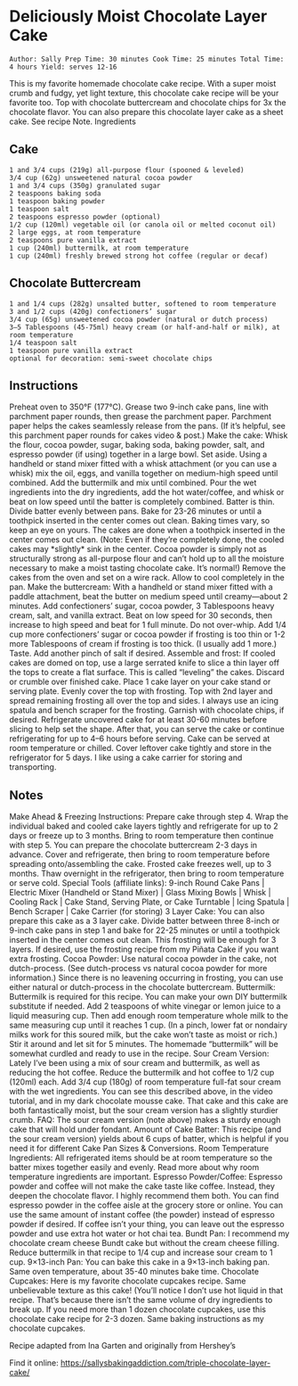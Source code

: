 <h1>Deliciously Moist Chocolate Layer Cake</h1>


    Author: Sally Prep Time: 30 minutes Cook Time: 25 minutes Total Time: 4 hours Yield: serves 12-16 

This is my favorite homemade chocolate cake recipe. With a super moist crumb and fudgy, yet light texture, this chocolate cake recipe will be your favorite too. Top with chocolate buttercream and chocolate chips for 3x the chocolate flavor. You can also prepare this chocolate layer cake as a sheet cake. See recipe Note.
Ingredients
<h2>Cake</h2>

    1 and 3/4 cups (219g) all-purpose flour (spooned & leveled)
    3/4 cup (62g) unsweetened natural cocoa powder
    1 and 3/4 cups (350g) granulated sugar
    2 teaspoons baking soda
    1 teaspoon baking powder
    1 teaspoon salt
    2 teaspoons espresso powder (optional)
    1/2 cup (120ml) vegetable oil (or canola oil or melted coconut oil)
    2 large eggs, at room temperature
    2 teaspoons pure vanilla extract
    1 cup (240ml) buttermilk, at room temperature
    1 cup (240ml) freshly brewed strong hot coffee (regular or decaf)

<h2>Chocolate Buttercream</h2>

    1 and 1/4 cups (282g) unsalted butter, softened to room temperature
    3 and 1/2 cups (420g) confectioners’ sugar
    3/4 cup (65g) unsweetened cocoa powder (natural or dutch process)
    3–5 Tablespoons (45-75ml) heavy cream (or half-and-half or milk), at room temperature
    1/4 teaspoon salt
    1 teaspoon pure vanilla extract
    optional for decoration: semi-sweet chocolate chips

<h2>Instructions</h2>
    Preheat oven to 350°F (177°C). Grease two 9-inch cake pans, line with parchment paper rounds, then grease the parchment paper. Parchment paper helps the cakes seamlessly release from the pans. (If it’s helpful, see this parchment paper rounds for cakes video & post.)
    Make the cake: Whisk the flour, cocoa powder, sugar, baking soda, baking powder, salt, and espresso powder (if using) together in a large bowl. Set aside. Using a handheld or stand mixer fitted with a whisk attachment (or you can use a whisk) mix the oil, eggs, and vanilla together on medium-high speed until combined. Add the buttermilk and mix until combined. Pour the wet ingredients into the dry ingredients, add the hot water/coffee, and whisk or beat on low speed until the batter is completely combined. Batter is thin.
    Divide batter evenly between pans. Bake for 23-26 minutes or until a toothpick inserted in the center comes out clean. Baking times vary, so keep an eye on yours. The cakes are done when a toothpick inserted in the center comes out clean. (Note: Even if they’re completely done, the cooled cakes may *slightly* sink in the center. Cocoa powder is simply not as structurally strong as all-purpose flour and can’t hold up to all the moisture necessary to make a moist tasting chocolate cake. It’s normal!)
    Remove the cakes from the oven and set on a wire rack. Allow to cool completely in the pan.
    Make the buttercream: With a handheld or stand mixer fitted with a paddle attachment, beat the butter on medium speed until creamy—about 2 minutes. Add confectioners’ sugar, cocoa powder, 3 Tablespoons heavy cream, salt, and vanilla extract. Beat on low speed for 30 seconds, then increase to high speed and beat for 1 full minute. Do not over-whip. Add 1/4 cup more confectioners’ sugar or cocoa powder if frosting is too thin or 1-2 more Tablespoons of cream if frosting is too thick. (I usually add 1 more.) Taste. Add another pinch of salt if desired.
    Assemble and frost: If cooled cakes are domed on top, use a large serrated knife to slice a thin layer off the tops to create a flat surface. This is called “leveling” the cakes. Discard or crumble over finished cake. Place 1 cake layer on your cake stand or serving plate. Evenly cover the top with frosting. Top with 2nd layer and spread remaining frosting all over the top and sides. I always use an icing spatula and bench scraper for the frosting. Garnish with chocolate chips, if desired.
    Refrigerate uncovered cake for at least 30-60 minutes before slicing to help set the shape. After that, you can serve the cake or continue refrigerating for up to 4–6 hours before serving. Cake can be served at room temperature or chilled.
    Cover leftover cake tightly and store in the refrigerator for 5 days. I like using a cake carrier for storing and transporting.

<h2>Notes</h2>
    Make Ahead & Freezing Instructions: Prepare cake through step 4. Wrap the individual baked and cooled cake layers tightly and refrigerate for up to 2 days or freeze up to 3 months. Bring to room temperature then continue with step 5. You can prepare the chocolate buttercream 2-3 days in advance. Cover and refrigerate, then bring to room temperature before spreading onto/assembling the cake. Frosted cake freezes well, up to 3 months. Thaw overnight in the refrigerator, then bring to room temperature or serve cold.
    Special Tools (affiliate links): 9-inch Round Cake Pans | Electric Mixer (Handheld or Stand Mixer) | Glass Mixing Bowls | Whisk | Cooling Rack | Cake Stand, Serving Plate, or Cake Turntable | Icing Spatula | Bench Scraper | Cake Carrier (for storing)
    3 Layer Cake: You can also prepare this cake as a 3 layer cake. Divide batter between three 8-inch or 9-inch cake pans in step 1 and bake for 22-25 minutes or until a toothpick inserted in the center comes out clean. This frosting will be enough for 3 layers. If desired, use the frosting recipe from my Piñata Cake if you want extra frosting.
    Cocoa Powder: Use natural cocoa powder in the cake, not dutch-process. (See dutch-process vs natural cocoa powder for more information.) Since there is no leavening occurring in frosting, you can use either natural or dutch-process in the chocolate buttercream.
    Buttermilk: Buttermilk is required for this recipe. You can make your own DIY buttermilk substitute if needed. Add 2 teaspoons of white vinegar or lemon juice to a liquid measuring cup. Then add enough room temperature whole milk to the same measuring cup until it reaches 1 cup. (In a pinch, lower fat or nondairy milks work for this soured milk, but the cake won’t taste as moist or rich.) Stir it around and let sit for 5 minutes. The homemade “buttermilk” will be somewhat curdled and ready to use in the recipe.
    Sour Cream Version: Lately I’ve been using a mix of sour cream and buttermilk, as well as reducing the hot coffee. Reduce the buttermilk and hot coffee to 1/2 cup (120ml) each. Add 3/4 cup (180g) of room temperature full-fat sour cream with the wet ingredients. You can see this described above, in the video tutorial, and in my dark chocolate mousse cake. That cake and this cake are both fantastically moist, but the sour cream version has a slightly sturdier crumb.
    FAQ: The sour cream version (note above) makes a sturdy enough cake that will hold under fondant.
    Amount of Cake Batter: This recipe (and the sour cream version) yields about 6 cups of batter, which is helpful if you need it for different Cake Pan Sizes & Conversions.
    Room Temperature Ingredients: All refrigerated items should be at room temperature so the batter mixes together easily and evenly. Read more about why room temperature ingredients are important.
    Espresso Powder/Coffee: Espresso powder and coffee will not make the cake taste like coffee. Instead, they deepen the chocolate flavor. I highly recommend them both. You can find espresso powder in the coffee aisle at the grocery store or online. You can use the same amount of instant coffee (the powder) instead of espresso powder if desired. If coffee isn’t your thing, you can leave out the espresso powder and use extra hot water or hot chai tea.
    Bundt Pan: I recommend my chocolate cream cheese Bundt cake but without the cream cheese filling. Reduce buttermilk in that recipe to 1/4 cup and increase sour cream to 1 cup.
    9×13-inch Pan: You can bake this cake in a 9×13-inch baking pan. Same oven temperature, about 35-40 minutes bake time.
    Chocolate Cupcakes: Here is my favorite chocolate cupcakes recipe. Same unbelievable texture as this cake! (You’ll notice I don’t use hot liquid in that recipe. That’s because there isn’t the same volume of dry ingredients to break up. If you need more than 1 dozen chocolate cupcakes, use this chocolate cake recipe for 2-3 dozen. Same baking instructions as my chocolate cupcakes.

Recipe adapted from Ina Garten and originally from Hershey’s

Find it online: https://sallysbakingaddiction.com/triple-chocolate-layer-cake/
